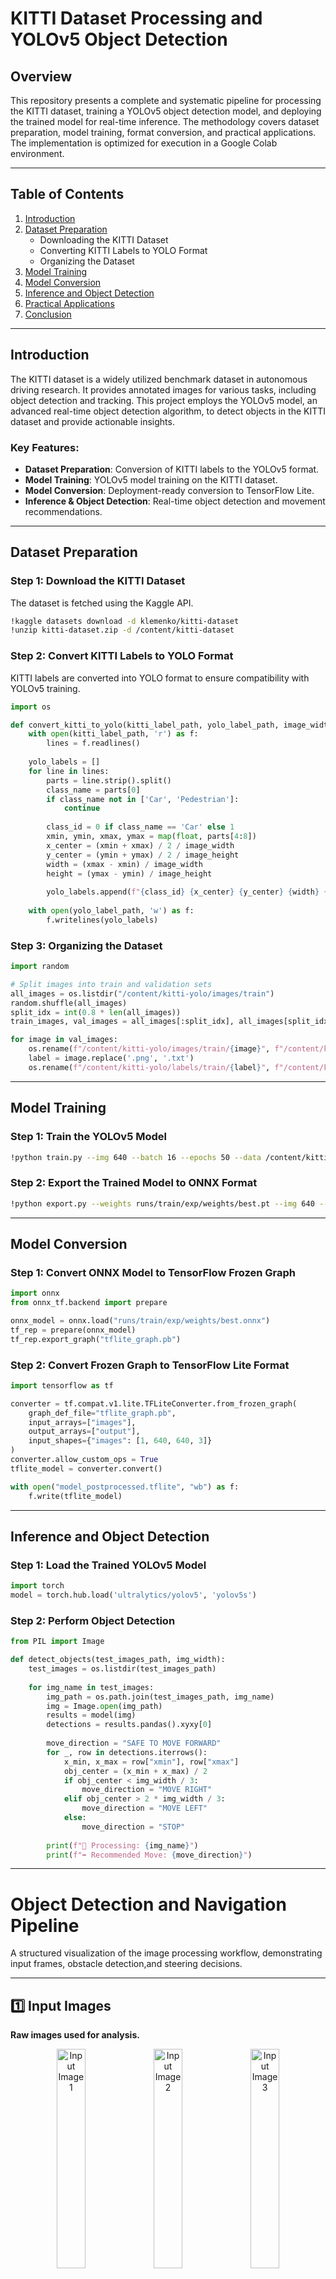 # KITTI Dataset Processing and YOLOv5 Object Detection

## Overview
This repository presents a complete and systematic pipeline for processing the KITTI dataset, training a YOLOv5 object detection model, and deploying the trained model for real-time inference. The methodology covers dataset preparation, model training, format conversion, and practical applications. The implementation is optimized for execution in a Google Colab environment.

---

## Table of Contents
1. [Introduction](#introduction)
2. [Dataset Preparation](#dataset-preparation)
    - Downloading the KITTI Dataset
    - Converting KITTI Labels to YOLO Format
    - Organizing the Dataset
3. [Model Training](#model-training)
4. [Model Conversion](#model-conversion)
5. [Inference and Object Detection](#inference-and-object-detection)
6. [Practical Applications](#practical-applications)
7. [Conclusion](#conclusion)

---

## Introduction
The KITTI dataset is a widely utilized benchmark dataset in autonomous driving research. It provides annotated images for various tasks, including object detection and tracking. This project employs the YOLOv5 model, an advanced real-time object detection algorithm, to detect objects in the KITTI dataset and provide actionable insights.

### Key Features:
- **Dataset Preparation**: Conversion of KITTI labels to the YOLOv5 format.
- **Model Training**: YOLOv5 model training on the KITTI dataset.
- **Model Conversion**: Deployment-ready conversion to TensorFlow Lite.
- **Inference & Object Detection**: Real-time object detection and movement recommendations.

---

## Dataset Preparation
### Step 1: Download the KITTI Dataset
The dataset is fetched using the Kaggle API.

```bash
!kaggle datasets download -d klemenko/kitti-dataset
!unzip kitti-dataset.zip -d /content/kitti-dataset
```

### Step 2: Convert KITTI Labels to YOLO Format
KITTI labels are converted into YOLO format to ensure compatibility with YOLOv5 training.

```python
import os

def convert_kitti_to_yolo(kitti_label_path, yolo_label_path, image_width, image_height):
    with open(kitti_label_path, 'r') as f:
        lines = f.readlines()
    
    yolo_labels = []
    for line in lines:
        parts = line.strip().split()
        class_name = parts[0]
        if class_name not in ['Car', 'Pedestrian']:
            continue
        
        class_id = 0 if class_name == 'Car' else 1
        xmin, ymin, xmax, ymax = map(float, parts[4:8])
        x_center = (xmin + xmax) / 2 / image_width
        y_center = (ymin + ymax) / 2 / image_height
        width = (xmax - xmin) / image_width
        height = (ymax - ymin) / image_height
        
        yolo_labels.append(f"{class_id} {x_center} {y_center} {width} {height}\n")
    
    with open(yolo_label_path, 'w') as f:
        f.writelines(yolo_labels)
```

### Step 3: Organizing the Dataset

```python
import random

# Split images into train and validation sets
all_images = os.listdir("/content/kitti-yolo/images/train")
random.shuffle(all_images)
split_idx = int(0.8 * len(all_images))
train_images, val_images = all_images[:split_idx], all_images[split_idx:]

for image in val_images:
    os.rename(f"/content/kitti-yolo/images/train/{image}", f"/content/kitti-yolo/images/val/{image}")
    label = image.replace('.png', '.txt')
    os.rename(f"/content/kitti-yolo/labels/train/{label}", f"/content/kitti-yolo/labels/val/{label}")
```

---

## Model Training
### Step 1: Train the YOLOv5 Model

```bash
!python train.py --img 640 --batch 16 --epochs 50 --data /content/kitti-dataset/kitti.yaml --weights yolov5s.pt
```

### Step 2: Export the Trained Model to ONNX Format

```bash
!python export.py --weights runs/train/exp/weights/best.pt --img 640 --batch 1 --include onnx
```

---

## Model Conversion
### Step 1: Convert ONNX Model to TensorFlow Frozen Graph

```python
import onnx
from onnx_tf.backend import prepare

onnx_model = onnx.load("runs/train/exp/weights/best.onnx")
tf_rep = prepare(onnx_model)
tf_rep.export_graph("tflite_graph.pb")
```

### Step 2: Convert Frozen Graph to TensorFlow Lite Format

```python
import tensorflow as tf

converter = tf.compat.v1.lite.TFLiteConverter.from_frozen_graph(
    graph_def_file="tflite_graph.pb",
    input_arrays=["images"],
    output_arrays=["output"],
    input_shapes={"images": [1, 640, 640, 3]}
)
converter.allow_custom_ops = True
tflite_model = converter.convert()

with open("model_postprocessed.tflite", "wb") as f:
    f.write(tflite_model)
```

---

## Inference and Object Detection
### Step 1: Load the Trained YOLOv5 Model

```python
import torch
model = torch.hub.load('ultralytics/yolov5', 'yolov5s')
```

### Step 2: Perform Object Detection

```python
from PIL import Image

def detect_objects(test_images_path, img_width):
    test_images = os.listdir(test_images_path)
    
    for img_name in test_images:
        img_path = os.path.join(test_images_path, img_name)
        img = Image.open(img_path)
        results = model(img)
        detections = results.pandas().xyxy[0]
        
        move_direction = "SAFE TO MOVE FORWARD"
        for _, row in detections.iterrows():
            x_min, x_max = row["xmin"], row["xmax"]
            obj_center = (x_min + x_max) / 2
            if obj_center < img_width / 3:
                move_direction = "MOVE RIGHT"
            elif obj_center > 2 * img_width / 3:
                move_direction = "MOVE LEFT"
            else:
                move_direction = "STOP"
        
        print(f"🔹 Processing: {img_name}")
        print(f"➡ Recommended Move: {move_direction}")
```

---

#  Object Detection and Navigation Pipeline  

A structured visualization of the image processing workflow, demonstrating input frames, obstacle detection,and steering decisions.

---

## 1️⃣ Input Images  
**Raw images used for analysis.**  

<p align="center">
  <img src="objdet1.PNG" width="30%" alt="Input Image 1">
  <img src="objdet3.PNG" width="30%" alt="Input Image 2">
  <img src="objdet4.PNG" width="30%" alt="Input Image 3"> 
</p>

---

## 2️⃣ Obstacle Detection  
**Object detection using YOLOv5.**  

<p align="center">
  <img src="out1.PNG" width="30%" alt="Detection Image 1">
  <img src="out3.PNG" width="30%" alt="Detection Image 2">
  <img src="out4.PNG" width="30%" alt="Detection Image 3">
</p>

---

## 3️⃣ Steering Directions  
**Decision-making for navigation.**  

<p align="center">
  <img src="move1.PNG" width="30%" alt="Steering Image 1">
  <img src="move2.PNG" width="30%" alt="Steering Image 2">
  <img src="move4.PNG" width="30%" alt="Steering Image 3">  
</p>

---

This structured visualization provides a clear breakdown of the navigation process. 🚗 

## Practical Applications
- **Autonomous Vehicles**: Real-time obstacle detection and navigation.
- **Surveillance Systems**: Advanced object detection and tracking.
- **Robotics**: Enhanced environment interaction capabilities.

---

## Conclusion
This project delivers a full-stack implementation for processing the KITTI dataset, training a YOLOv5 model, and deploying it for real-time object detection. 
The trained model can be exported to TensorFlow Lite for edge-device applications, ensuring adaptability and scalability. 
The modular design allows for seamless extension to other datasets and tasks.

---

**Contributors:** Aryan   
**Contact:** aryan.231cs213@nitk.edu.in
